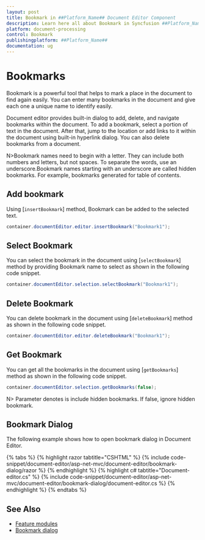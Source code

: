 ```yaml
---
layout: post
title: Bookmark in ##Platform_Name## Document Editor Component
description: Learn here all about Bookmark in Syncfusion ##Platform_Name## Document Editor component of Syncfusion Essential JS 2 and more.
platform: document-processing
control: Bookmark
publishingplatform: ##Platform_Name##
documentation: ug
---
```



# Bookmarks

Bookmark is a powerful tool that helps to mark a place in the document to find again easily. You can enter many bookmarks in the document and give each one a unique name to identify easily.

Document editor provides built-in dialog to add, delete, and navigate bookmarks within the document. To add a bookmark, select a portion of text in the document. After that, jump to the location or add links to it within the document using built-in hyperlink dialog. You can also delete bookmarks from a document.

N>Bookmark names need to begin with a letter. They can include both numbers and letters, but not spaces. To separate the words, use an underscore.Bookmark names starting with an underscore are called hidden bookmarks. For example, bookmarks generated for table of contents.

## Add bookmark

Using [`insertBookmark`] method, Bookmark can be added to the selected text.

```csharp
container.documentEditor.editor.insertBookmark("Bookmark1");
```

## Select Bookmark

You can select the bookmark in the document using [`selectBookmark`] method by providing Bookmark name to select as shown in the following code snippet.

```csharp
container.documentEditor.selection.selectBookmark("Bookmark1");
```

## Delete Bookmark

You can delete bookmark in the document using [`deleteBookmark`] method as shown in the following code snippet.

```csharp
container.documentEditor.editor.deleteBookmark("Bookmark1");
```

## Get Bookmark

You can get all the bookmarks in the document using [`getBookmarks`] method as shown in the following code snippet.

```csharp
container.documentEditor.selection.getBookmarks(false);
```

N> Parameter denotes is include hidden bookmarks. If false, ignore hidden bookmark.

## Bookmark Dialog

The following example shows how to open bookmark dialog in Document Editor.



{% tabs %}
{% highlight razor tabtitle="CSHTML" %}
{% include code-snippet/document-editor/asp-net-mvc/document-editor/bookmark-dialog/razor %}
{% endhighlight %}
{% highlight c# tabtitle="Document-editor.cs" %}
{% include code-snippet/document-editor/asp-net-mvc/document-editor/bookmark-dialog/document-editor.cs %}
{% endhighlight %}
{% endtabs %}




## See Also

* [Feature modules](./feature-module)
* [Bookmark dialog](./dialog#bookmark-dialog)
